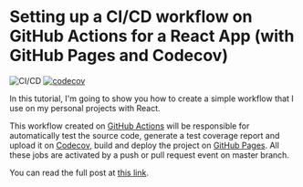 # Setting up a CI/CD workflow on GitHub Actions for a React App (with GitHub Pages and Codecov)

![CI/CD](https://github.com/Affan-droid/Assignment_3/workflows/CI/CD/badge.svg)
[![codecov](https://codecov.io/gh/Affan-droid/Assignment_3/branch/master/graph/badge.svg)](https://codecov.io/gh/Affan-droid/Assignment_3)


In this tutorial, I'm going to show you how to create a simple workflow that I use on my personal projects with React.

This workflow created on [GitHub Actions](https://github.com/features/actions) will be responsible for automatically test the source code, generate a test coverage report and upload it on [Codecov](https://codecov.io), build and deploy the project on [GitHub Pages](https://pages.github.com). All these jobs are activated by a push or pull request event on master branch.

You can read the full post at [this link](https://dev.to/dyarleniber/setting-up-a-ci-cd-workflow-on-github-actions-for-a-react-app-with-github-pages-and-codecov-4hnp).
